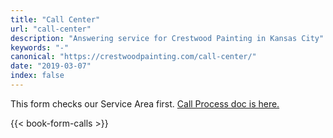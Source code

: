 ```yaml
---
title: "Call Center"
url: "call-center"
description: "Answering service for Crestwood Painting in Kansas City"
keywords: "-"
canonical: "https://crestwoodpainting.com/call-center/"
date: "2019-03-07"
index: false
---
```


This form checks our Service Area first. [Call Process doc is here.](<https://docs.google.com/document/d/1j5gPx6kVtl_gkfapzGskIU8tIlr10r358tKhUD0_1-A/edit#heading=h.e45b82fw8x54>)

{{< book-form-calls >}}
